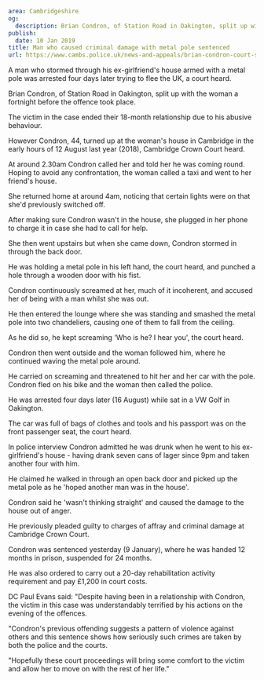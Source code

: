 ```yaml
area: Cambridgeshire
og:
  description: Brian Condron, of Station Road in Oakington, split up with the woman a fortnight before the offence took place
publish:
  date: 10 Jan 2019
title: Man who caused criminal damage with metal pole sentenced
url: https://www.cambs.police.uk/news-and-appeals/brian-condron-court-sentencing-criminal-damage
```

A man who stormed through his ex-girlfriend's house armed with a metal pole was arrested four days later trying to flee the UK, a court heard.

Brian Condron, of Station Road in Oakington, split up with the woman a fortnight before the offence took place.

The victim in the case ended their 18-month relationship due to his abusive behaviour.

However Condron, 44, turned up at the woman's house in Cambridge in the early hours of 12 August last year (2018), Cambridge Crown Court heard.

At around 2.30am Condron called her and told her he was coming round. Hoping to avoid any confrontation, the woman called a taxi and went to her friend's house.

She returned home at around 4am, noticing that certain lights were on that she'd previously switched off.

After making sure Condron wasn't in the house, she plugged in her phone to charge it in case she had to call for help.

She then went upstairs but when she came down, Condron stormed in through the back door.

He was holding a metal pole in his left hand, the court heard, and punched a hole through a wooden door with his fist.

Condron continuously screamed at her, much of it incoherent, and accused her of being with a man whilst she was out.

He then entered the lounge where she was standing and smashed the metal pole into two chandeliers, causing one of them to fall from the ceiling.

As he did so, he kept screaming 'Who is he? I hear you', the court heard.

Condron then went outside and the woman followed him, where he continued waving the metal pole around.

He carried on screaming and threatened to hit her and her car with the pole. Condron fled on his bike and the woman then called the police.

He was arrested four days later (16 August) while sat in a VW Golf in Oakington.

The car was full of bags of clothes and tools and his passport was on the front passenger seat, the court heard.

In police interview Condron admitted he was drunk when he went to his ex-girlfriend's house - having drank seven cans of lager since 9pm and taken another four with him.

He claimed he walked in through an open back door and picked up the metal pole as he 'hoped another man was in the house'.

Condron said he 'wasn't thinking straight' and caused the damage to the house out of anger.

He previously pleaded guilty to charges of affray and criminal damage at Cambridge Crown Court.

Condron was sentenced yesterday (9 January), where he was handed 12 months in prison, suspended for 24 months.

He was also ordered to carry out a 20-day rehabilitation activity requirement and pay £1,200 in court costs.

DC Paul Evans said: "Despite having been in a relationship with Condron, the victim in this case was understandably terrified by his actions on the evening of the offences.

"Condron's previous offending suggests a pattern of violence against others and this sentence shows how seriously such crimes are taken by both the police and the courts.

"Hopefully these court proceedings will bring some comfort to the victim and allow her to move on with the rest of her life."
